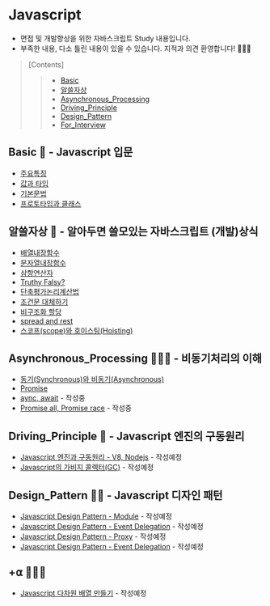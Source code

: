 # Javascript
- 면접 및 개발향상을 위한 자바스크립트 Study 내용입니다.
- 부족한 내용, 다소 틀린 내용이 있을 수 있습니다. 지적과 의견 환영합니다! 🙇🏻‍♀️
>   [Contents]
>   > - [Basic](https://github.com/ss-won/Javascript#basic----javascript-%EC%9E%85%EB%AC%B8)
>   > - [알쓸자상](https://github.com/ss-won/Javascript#%EC%95%8C%EC%93%B8%EC%9E%90%EC%83%81----%EC%95%8C%EC%95%84%EB%91%90%EB%A9%B4-%EC%93%B8%EB%AA%A8%EC%9E%88%EB%8A%94-%EC%9E%90%EB%B0%94%EC%8A%A4%ED%81%AC%EB%A6%BD%ED%8A%B8-%EA%B0%9C%EB%B0%9C%EC%83%81%EC%8B%9D)
>   > - [Asynchronous_Processing](https://github.com/ss-won/Javascript#asynchronous_processing-%EF%B8%8F---%EB%B9%84%EB%8F%99%EA%B8%B0%EC%B2%98%EB%A6%AC%EC%9D%98-%EC%9D%B4%ED%95%B4)
>   > - [Driving_Principle](https://github.com/ss-won/Javascript#driving_principle----javascript-%EC%97%94%EC%A7%84%EC%9D%98-%EA%B5%AC%EB%8F%99%EC%9B%90%EB%A6%AC)
>   > - [Design_Pattern](https://github.com/ss-won/Javascript#design_pattern----javascript-%EB%94%94%EC%9E%90%EC%9D%B8-%ED%8C%A8%ED%84%B4)
>   > - [For_Interview](https://github.com/ss-won/Javascript#for_interview----%EB%A9%B4%EC%A0%91%EA%B3%BC-%EC%BD%94%ED%85%8C%EC%97%90-%EB%82%98%EC%98%A8%EB%8B%A4)

## Basic 🧠 - Javascript 입문
- [주요특징](https://github.com/ss-won/Javascript/blob/master/Basic/basic.md)
- [값과 타입](https://github.com/ss-won/Javascript/blob/master/Basic/basic2.md)
- [기본문법](https://github.com/ss-won/Javascript/blob/master/Basic/basic3.md)
- [프로토타입과 클래스](https://github.com/ss-won/Javascript/blob/master/Basic/basic4.md)

## 알쓸자상 🧐 - 알아두면 쓸모있는 자바스크립트 (개발)상식
- [배열내장함수](https://github.com/ss-won/Javascript/blob/master/ASSJ/assj1.md)
- [문자열내장함수](https://github.com/ss-won/Javascript/blob/master/ASSJ/assj2.md)
- [삼항연산자](https://github.com/ss-won/Javascript/blob/master/ASSJ/assj3.md)
- [Truthy Falsy?](https://github.com/ss-won/Javascript/blob/master/ASSJ/assj4.md)
- [단축평가논리계산법](https://github.com/ss-won/Javascript/blob/master/ASSJ/assj5.md)
- [조건문 대체하기](https://github.com/ss-won/Javascript/blob/master/ASSJ/assj6.md)
- [비구조화 할당](https://github.com/ss-won/Javascript/blob/master/ASSJ/assj7.md)
- [spread and rest](https://github.com/ss-won/Javascript/blob/master/ASSJ/assj8.md)
- [스코프(scope)와 호이스팅(Hoisting)](https://github.com/ss-won/Javascript/blob/master/ASSJ/assj9.md)

## Asynchronous_Processing 🏃🏻‍♀️ - 비동기처리의 이해
- [동기(Synchronous)와 비동기(Asynchronous)](https://github.com/ss-won/Javascript/blob/master/Asynchronous_Processing/ap1.md)
- [Promise](https://github.com/ss-won/Javascript/blob/master/Asynchronous_Processing/ap2.md)
- [aync, await](https://github.com/ss-won/Javascript/blob/master/Asynchronous_Processing/ap3.md) - 작성중
- [Promise all, Promise race](https://github.com/ss-won/Javascript/blob/master/Asynchronous_Processing/ap4.md) - 작성중

## Driving_Principle 👣 - Javascript 엔진의 구동원리
- [Javascript 엔진과 구동원리 - V8, Nodejs](https://github.com/ss-won/Javascript/blob/master/Driving_Principle/dp1.md) - 작성예정
- [Javascript의 가비지 콜렉터(GC)](https://github.com/ss-won/Javascript/blob/master/Driving_Principle/dp2.md) - 작성예정

## Design_Pattern ✍🏻 - Javascript 디자인 패턴
- [Javascript Design Pattern - Module](https://github.com/ss-won/Javascript/blob/master/Design_Pattern/dp1.md) - 작성예정
- [Javascript Design Pattern - Event Delegation](https://github.com/ss-won/Javascript/blob/master/Design_Pattern/dp2.md) - 작성예정
- [Javascript Design Pattern - Proxy](https://github.com/ss-won/Javascript/blob/master/Design_Pattern/dp3.md) - 작성예정
- [Javascript Design Pattern - Event Delegation](https://github.com/ss-won/Javascript/blob/master/Design_Pattern/dp4.md) - 작성예정

## +⍺ 👩🏻‍💻 
- [Javascript 다차원 배열 만들기](https://github.com/ss-won/Javascript/blob/master/For_Interview/fi1.md) - 작성예정

